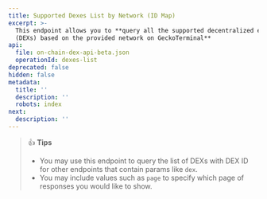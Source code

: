 ```yaml
---
title: Supported Dexes List by Network (ID Map)
excerpt: >-
  This endpoint allows you to **query all the supported decentralized exchanges
  (DEXs) based on the provided network on GeckoTerminal**
api:
  file: on-chain-dex-api-beta.json
  operationId: dexes-list
deprecated: false
hidden: false
metadata:
  title: ''
  description: ''
  robots: index
next:
  description: ''
---
```

> 👍 **Tips**
>
> * You may use this endpoint to query the list of DEXs with DEX ID for other endpoints that contain params like `dex`.
> * You may include values such as `page` to specify which page of responses you would like to show.